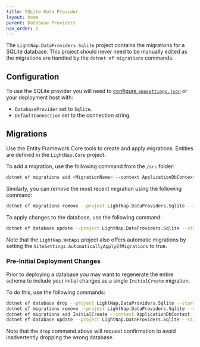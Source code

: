 ```yaml
---
title: SQLite Data Provider
layout: home
parent: Database Providers
nav_order: 2
---
```


The `LightNap.DataProviders.Sqlite` project contains the migrations for a SQLite database. This project should never need to be manually edited as the migrations are handled by the `dotnet ef migrations` commands.

## Configuration

To use the SQLite provider you will need to [configure `appsettings.json`](../application-configuration) or your deployment host with:

- `DatabaseProvider` set to `Sqlite`.
- `DefaultConnection` set to the connection string.

## Migrations

Use the Entity Framework Core tools to create and apply migrations. Entities are defined in the `LightNap.Core` project.

To add a migration, use the following command from the `/src` folder:

```bash
dotnet ef migrations add <MigrationName> --context ApplicationDbContext --project LightNap.DataProviders.Sqlite --startup-project LightNap.WebApi
```

Similarly, you can remove the most recent migration using the following command:

```bash
dotnet ef migrations remove --project LightNap.DataProviders.Sqlite --startup-project LightNap.WebApi
```

To apply changes to the database, use the following command:

```bash
dotnet ef database update --project LightNap.DataProviders.Sqlite --startup-project LightNap.WebApi
```

Note that the `LightNap.WebApi` project also offers automatic migrations by setting the
`SiteSettings.AutomaticallyApplyEfMigrations` to true.

### Pre-Initial Deployment Changes

Prior to deploying a database you may want to regenerate the entire schema to include your initial changes as a single `InitialCreate` migration.

To do this, use the following commands:

```bash
dotnet ef database drop --project LightNap.DataProviders.Sqlite --startup-project LightNap.WebApi
dotnet ef migrations remove --project LightNap.DataProviders.Sqlite --startup-project LightNap.WebApi
dotnet ef migrations add InitialCreate --context ApplicationDbContext --project LightNap.DataProviders.Sqlite --startup-project LightNap.WebApi
dotnet ef database update --project LightNap.DataProviders.Sqlite --startup-project LightNap.WebApi
```

Note that the `drop` command above will request confirmation to avoid inadvertently dropping the wrong database.
